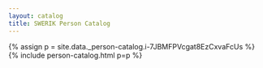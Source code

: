 ```yaml
---
layout: catalog
title: SWERIK Person Catalog
---
```

{% assign p = site.data._person-catalog.i-7JBMFPVcgat8EzCxvaFcUs %}
{% include person-catalog.html p=p %}

